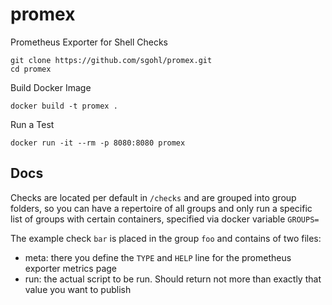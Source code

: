# promex
Prometheus Exporter for Shell Checks

```
git clone https://github.com/sgohl/promex.git
cd promex
```

Build Docker Image
```
docker build -t promex .
```

Run a Test
```
docker run -it --rm -p 8080:8080 promex
```

## Docs

Checks are located per default in `/checks` and are grouped into group folders, so you can have a repertoire of all groups and only run a specific list of groups with certain containers, specified via docker variable `GROUPS=`

The example check `bar` is placed in the group `foo` and contains of two files:

- meta: there you define the `TYPE` and `HELP` line for the prometheus exporter metrics page
- run: the actual script to be run. Should return not more than exactly that value you want to publish

